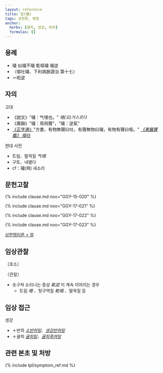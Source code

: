```yaml
---
layout: reference
title: 얼(噦)
tags: 상한론, 병증
anchor:
  herbs: [귤피, 생강, 반하]
  formulas: []
---
```


## 용례

* 噦 似噦不噦 乾嘔噦 噦逆
* 〈嘔吐噦、下利病脈證治 第十七〉
* ＝呃逆

## 자의

고대
* 《說文》"噦：气啎也。" _啎(오)거스르다_
* 《廣韻》"噦：鳥飛聲"，"噦：逆氣"
* [《正字通》](https://baike.baidu.com/item/%E6%AD%A3%E5%AD%97%E9%80%9A/10013853)"方書，有物無聲曰吐，有聲無物曰噦，有物有聲曰嘔。" _[《東醫寶鑑》 嘔吐](https://mediclassics.kr/books/8/volume/13/#content_175)_

현대 사전
* 트림、딸꾹질 _气啎_
* 구토、내뱉다
* cf：噦(홰) 새소리

## 문헌고찰

{% include clause.md noo="GGY-15-020" %}

{% include clause.md noo="GGY-17-021" %}

{% include clause.md noo="GGY-17-022" %}

{% include clause.md noo="GGY-17-023" %}

[상한명리론 > 얼]({{site.baseurl}}/reference/Books/Etc/상한명리론#얼)

## 임상관찰

〔호소〕

〔관찰〕
* 솟구쳐 소리나는 증상 _氣逆_ 이 계속 이어지는 경우
  - 트림 _噫_ 、헛구역질 _乾嘔_ 、딸꾹질 등

## 임상 접근

생강
* ＋반하 _[소반하탕]({{site.formulaurl}}/소반하탕)、[생강반하탕]({{site.formulaurl}}/생강반하탕)_
* ＋귤피 _[귤피탕]({{site.formulaurl}}/귤피탕)、<i class="fa fa-bookmark"></i>[귤피죽여탕]({{site.formulaurl}}/귤피죽여탕)_

## 관련 본초 및 처방


{% include tpl/symptom_ref.md %}
